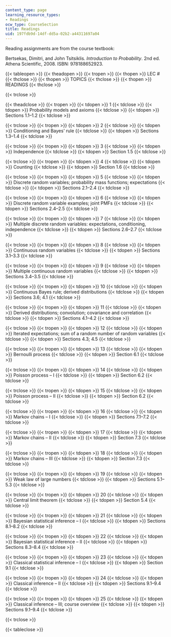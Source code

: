 ```yaml
---
content_type: page
learning_resource_types:
- Readings
ocw_type: CourseSection
title: Readings
uid: 197fdb9d-14df-dd5a-02b2-a44311697a04
---
```


Reading assignments are from the course textbook:

Bertsekas, Dimitri, and John Tsitsiklis. _Introduction to Probability_. 2nd ed. Athena Scientific, 2008. ISBN: 978188652923.

{{< tableopen >}}
{{< theadopen >}}
{{< tropen >}}
{{< thopen >}}
LEC #
{{< thclose >}}
{{< thopen >}}
TOPICS
{{< thclose >}}
{{< thopen >}}
READINGS
{{< thclose >}}

{{< trclose >}}

{{< theadclose >}}
{{< tropen >}}
{{< tdopen >}}
1
{{< tdclose >}}
{{< tdopen >}}
Probability models and axioms
{{< tdclose >}}
{{< tdopen >}}
Sections 1.1–1.2
{{< tdclose >}}

{{< trclose >}}
{{< tropen >}}
{{< tdopen >}}
2
{{< tdclose >}}
{{< tdopen >}}
Conditioning and Bayes' rule
{{< tdclose >}}
{{< tdopen >}}
Sections 1.3–1.4
{{< tdclose >}}

{{< trclose >}}
{{< tropen >}}
{{< tdopen >}}
3
{{< tdclose >}}
{{< tdopen >}}
Independence
{{< tdclose >}}
{{< tdopen >}}
Section 1.5
{{< tdclose >}}

{{< trclose >}}
{{< tropen >}}
{{< tdopen >}}
4
{{< tdclose >}}
{{< tdopen >}}
Counting
{{< tdclose >}}
{{< tdopen >}}
Section 1.6
{{< tdclose >}}

{{< trclose >}}
{{< tropen >}}
{{< tdopen >}}
5
{{< tdclose >}}
{{< tdopen >}}
Discrete random variables; probability mass functions; expectations
{{< tdclose >}}
{{< tdopen >}}
Sections 2.1–2.4
{{< tdclose >}}

{{< trclose >}}
{{< tropen >}}
{{< tdopen >}}
6
{{< tdclose >}}
{{< tdopen >}}
Discrete random variable examples; joint PMFs
{{< tdclose >}}
{{< tdopen >}}
Sections 2.4–2.5
{{< tdclose >}}

{{< trclose >}}
{{< tropen >}}
{{< tdopen >}}
7
{{< tdclose >}}
{{< tdopen >}}
Multiple discrete random variables: expectations, conditioning, independence
{{< tdclose >}}
{{< tdopen >}}
Sections 2.6–2.7
{{< tdclose >}}

{{< trclose >}}
{{< tropen >}}
{{< tdopen >}}
8
{{< tdclose >}}
{{< tdopen >}}
Continuous random variables
{{< tdclose >}}
{{< tdopen >}}
Sections 3.1–3.3
{{< tdclose >}}

{{< trclose >}}
{{< tropen >}}
{{< tdopen >}}
9
{{< tdclose >}}
{{< tdopen >}}
Multiple continuous random variables
{{< tdclose >}}
{{< tdopen >}}
Sections 3.4–3.5
{{< tdclose >}}

{{< trclose >}}
{{< tropen >}}
{{< tdopen >}}
10
{{< tdclose >}}
{{< tdopen >}}
Continuous Bayes rule; derived distributions
{{< tdclose >}}
{{< tdopen >}}
Sections 3.6; 4.1
{{< tdclose >}}

{{< trclose >}}
{{< tropen >}}
{{< tdopen >}}
11
{{< tdclose >}}
{{< tdopen >}}
Derived distributions; convolution; covariance and correlation
{{< tdclose >}}
{{< tdopen >}}
Sections 4.1–4.2
{{< tdclose >}}

{{< trclose >}}
{{< tropen >}}
{{< tdopen >}}
12
{{< tdclose >}}
{{< tdopen >}}
Iterated expectations; sum of a random number of random variables
{{< tdclose >}}
{{< tdopen >}}
Sections 4.3; 4.5
{{< tdclose >}}

{{< trclose >}}
{{< tropen >}}
{{< tdopen >}}
13
{{< tdclose >}}
{{< tdopen >}}
Bernoulli process
{{< tdclose >}}
{{< tdopen >}}
Section 6.1
{{< tdclose >}}

{{< trclose >}}
{{< tropen >}}
{{< tdopen >}}
14
{{< tdclose >}}
{{< tdopen >}}
Poisson process – I
{{< tdclose >}}
{{< tdopen >}}
Section 6.2
{{< tdclose >}}

{{< trclose >}}
{{< tropen >}}
{{< tdopen >}}
15
{{< tdclose >}}
{{< tdopen >}}
Poisson process – II
{{< tdclose >}}
{{< tdopen >}}
Section 6.2
{{< tdclose >}}

{{< trclose >}}
{{< tropen >}}
{{< tdopen >}}
16
{{< tdclose >}}
{{< tdopen >}}
Markov chains – I
{{< tdclose >}}
{{< tdopen >}}
Sections 7.1–7.2
{{< tdclose >}}

{{< trclose >}}
{{< tropen >}}
{{< tdopen >}}
17
{{< tdclose >}}
{{< tdopen >}}
Markov chains – II
{{< tdclose >}}
{{< tdopen >}}
Section 7.3
{{< tdclose >}}

{{< trclose >}}
{{< tropen >}}
{{< tdopen >}}
18
{{< tdclose >}}
{{< tdopen >}}
Markov chains – III
{{< tdclose >}}
{{< tdopen >}}
Section 7.3
{{< tdclose >}}

{{< trclose >}}
{{< tropen >}}
{{< tdopen >}}
19
{{< tdclose >}}
{{< tdopen >}}
Weak law of large numbers
{{< tdclose >}}
{{< tdopen >}}
Sections 5.1–5.3
{{< tdclose >}}

{{< trclose >}}
{{< tropen >}}
{{< tdopen >}}
20
{{< tdclose >}}
{{< tdopen >}}
Central limit theorem
{{< tdclose >}}
{{< tdopen >}}
Section 5.4
{{< tdclose >}}

{{< trclose >}}
{{< tropen >}}
{{< tdopen >}}
21
{{< tdclose >}}
{{< tdopen >}}
Bayesian statistical inference – I
{{< tdclose >}}
{{< tdopen >}}
Sections 8.1–8.2
{{< tdclose >}}

{{< trclose >}}
{{< tropen >}}
{{< tdopen >}}
22
{{< tdclose >}}
{{< tdopen >}}
Bayesian statistical inference – II
{{< tdclose >}}
{{< tdopen >}}
Sections 8.3–8.4
{{< tdclose >}}

{{< trclose >}}
{{< tropen >}}
{{< tdopen >}}
23
{{< tdclose >}}
{{< tdopen >}}
Classical statistical inference – I
{{< tdclose >}}
{{< tdopen >}}
Section 9.1
{{< tdclose >}}

{{< trclose >}}
{{< tropen >}}
{{< tdopen >}}
24
{{< tdclose >}}
{{< tdopen >}}
Classical inference – II
{{< tdclose >}}
{{< tdopen >}}
Sections 9.1–9.4
{{< tdclose >}}

{{< trclose >}}
{{< tropen >}}
{{< tdopen >}}
25
{{< tdclose >}}
{{< tdopen >}}
Classical inference – III; course overview
{{< tdclose >}}
{{< tdopen >}}
Sections 9.1–9.4
{{< tdclose >}}

{{< trclose >}}

{{< tableclose >}}